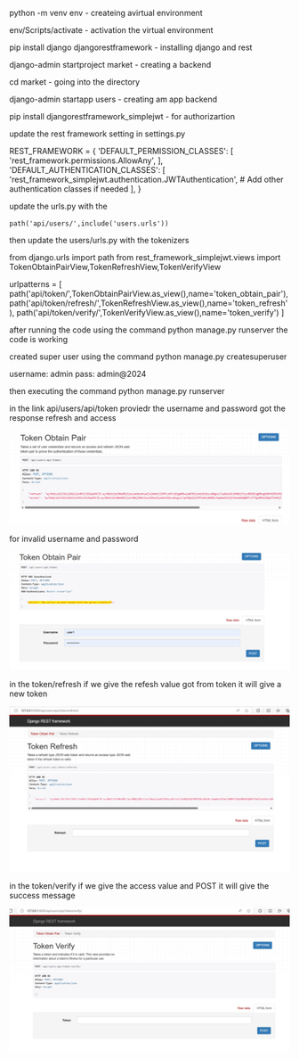 python -m venv env - createing avirtual environment

env/Scripts/activate - activation the virtual environment

pip install django djangorestframework - installing django and rest

django-admin startproject market - creating a backend

cd market - going into the directory

django-admin startapp users - creating am app backend


pip install djangorestframework_simplejwt - for authorizartion

update the rest framework setting in settings.py

REST_FRAMEWORK = {
    'DEFAULT_PERMISSION_CLASSES': [
        'rest_framework.permissions.AllowAny',
    ],
    'DEFAULT_AUTHENTICATION_CLASSES': [
        'rest_framework_simplejwt.authentication.JWTAuthentication',
        # Add other authentication classes if needed
    ],
}


update the urls.py with the 

    path('api/users/',include('users.urls'))

then update the users/urls.py with the tokenizers

from django.urls import path
from rest_framework_simplejwt.views import TokenObtainPairView,TokenRefreshView,TokenVerifyView

urlpatterns = [
    path('api/token/',TokenObtainPairView.as_view(),name='token_obtain_pair'),
    path('api/token/refresh/',TokenRefreshView.as_view(),name='token_refresh'),
    path('api/token/verify/',TokenVerifyView.as_view(),name='token_verify')
]


after running the code using the command python manage.py runserver
the code is working 

created super user using the command python manage.py createsuperuser

username: admin
pass: admin@2024

then executing the command python manage.py runserver

in the link api/users/api/token proviedr the username and password got the response refresh and access

![alt text](scrnsht/image.png)


for invalid username and password

![alt text](scrnsht/image-1.png)

in the token/refresh if we give the refesh value got from token it will give a new token

![alt text](scrnsht/image-2.png)

in the token/verify if we give the access value and POST it will give the success message

![alt text](scrnsht/image-3.png)
